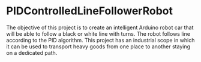 # PIDControlledLineFollowerRobot
The objective of this project is to create an intelligent Arduino robot car that will be able to follow a black or white line with turns. The robot follows line according to the PID algorithm. This project has an industrial scope in which it can be used to transport heavy goods from one place to another staying on a dedicated path.

